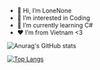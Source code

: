 - 👋 Hi, I’m LoneNone
- 👀 I’m interested in Coding 
- 🌱 I’m currently learning C#
- ❤️ I’m from Vietnam <3


![Anurag's GitHub stats](https://github-readme-stats.vercel.app/api?username=LoneNone&show_icons=true&theme=dark)


[![Top Langs](https://github-readme-stats.vercel.app/api/top-langs/?username=LoneNone&layout=compact)](https://github.com/anuraghazra/github-readme-stats)



<!---
LoneNone/LoneNone is a ✨ special ✨ repository because its `README.md` (this file) appears on your GitHub profile.
You can click the Preview link to take a look at your changes.
--->
